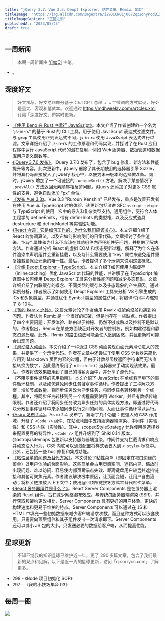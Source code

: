 ```yaml
---
title: "jQuery 3.7、Vue 3.3、Deopt Explorer、粘性菜单、Remix、SSC"
titleImage: "https://img.alicdn.com/imgextra/i2/O1CN01jO672q21ohyPcdBIi_!!6000000007032-2-tps-2346-1212.png_1200x1200.jpg"
titleImageCaption: "王国之泪"
publishedAt: "2023/05/15"
draft: true
---
```


## 一周新闻
> 本期一周新闻由 [YingCi](https://github.com/fz6m) 主笔。

- 。

## 深度好文
> 好文推荐。好文总结部分基于 ChatGPT 总结 + 人工微调的方式实现，好处是量大、客观和低成本。欢迎通过 https://mdhweekly.com/articles.xml 订阅「深度好文」的实时更新。

- [《使用 Deno 在 Rust 中运行 JavaScript》](https://austinpoor.com/blog/js-in-rs)。本文介绍了作者创建的一个名为 “js-in-rs” 的基于 Rust 的 CLI 工具，用于使用 JavaScript 表达式过滤文件。与 grep 工具使用正则表达式不同，js-in-rs 使用 JavaScript 表达式进行过滤。文章详细介绍了 js-in-rs 的工作原理和代码实现，并探讨了在 Rust 应用程序中运行 JavaScript 代码的潜在应用，例如 Web 服务器、数据管道和数据库用户定义函数等。
- [《jQuery 3.7.0 发布》](https://blog.jquery.com/2023/05/11/jquery-3-7-0-released-staying-in-order/)。jQuery 3.7.0 发布了，包含了 bug 修复、新方法和性能提升等内容。此次更新中，jQuery 删除了其长期使用的选择器引擎 Sizzle，并将其代码直接放入了 jQuery 核心中，以便为未来版本的选择做准备。同时，jQuery 增加了一个可链接的 `.uniqueSort()` 方法，解决了某些情况下 `.prevAll()` 方法返回元素顺序相反的问题。jQuery 还添加了对更多 CSS 属性的支持，避免自动添加 “px” 单位。
- [《发布 Vue 3.3》](https://blog.vuejs.org/posts/vue-3-3)。Vue 3.3 "Rurouni Kenshin" 已经发布，重点是改善开发者在使用 Vue 与 TypeScript 时的体验。该更新包括改进 SFC `<script setup>` 与 TypeScript 的使用，宏中的导入和复杂类型支持，通用组件，更符合人体工程学的 defineEmits ，带有 defineSlots 的类型槽，以及反应式道具 destructure 和 defineModel 等实验性功能。
- [《React 协调：它是如何工作的，为什么我们应该关心》](https://www.developerway.com/posts/reconciliation-in-react)。本文详细介绍了 React 的协调算法，以及它如何影响我们的日常代码。文章探讨了条件渲染、"key" 属性和为什么不应该在其他组件内声明组件等问题，并提供了解决方法。作者通过分析 React 的虚拟 DOM 和状态更新过程，解释了为什么在条件渲染中声明组件会重新挂载，以及为什么需要使用 "key" 属性来避免组件重复挂载或保证元素的唯一性。最后，作者提供了多个示例来说明这些概念。
- [《介绍 Deopt Explorer - TypeScript》](https://devblogs.microsoft.com/typescript/introducing-deopt-explorer/)。本文介绍了如何使用内联缓存（inline caching）优化 JavaScript 代码的性能，并讲解了在 TypeScript 编译器中如何使用 Deopt Explorer 工具来分析性能问题和减少多态现象。文章详细介绍了内联缓存的概念、不同类型的缓存以及多态现象的产生原因。通过实例分析，作者展示了如何使用 Deopt Explorer 工具来分析 V8 引擎生成的 ICs 和对象类型，并通过优化 Symbol 类型的属性访问，将编译时间平均缩短了 8-10%。
- [《我的 Remix 之路》](https://redd.one/blog/my-struggle-with-remix)。这篇文章讨论了作者使用 Remix 框架的经验和遇到的问题。作者认为 Remix 是一个很好的框架，但是也存在一些缺点。作者提出了四个主要问题：开发体验、路由过于神秘、仍然不够成熟以及控制不是默认的。作者指出，Remix 在某些方面缺乏对开发者的控制权，例如构建过程和静态资源处理。此外，Remix 的路由语法可能会使人感到困惑，并且更新时可能会出现问题。
- [《滑动进入动画》](https://antfu.me/posts/sliding-enter-animation)。本文介绍了一种通过 CSS 动画实现页面元素滑动进入的效果，并提供了一个示例代码。作者在文章中还尝试了使用 CSS 计数器来简化应用到 Markdown 页面内容的过程，但由于计数器函数返回字符串而无法直接转换为数字，因此最终采用了 `nth-child()` 选择器来手动实现该效果。最后，作者将该效果应用到了自己的博客页面中，并分享了源代码。
- [《不阻塞事件循环的实用指南》](https://www.bbss.dev/posts/eventloop/)。本文介绍了 JavaScript 在单线程环境下的事件循环机制，以及如何避免同步任务阻塞事件循环。作者提出了三种解决方案：增加节点数量、将同步任务改为异步任务、将同步任务转移到另一个线程。其中，将同步任务转移到另一个线程需要使用 Worker，并且有数据传输限制。作者还介绍了将同步任务改为异步任务的具体实现方法，即通过将代码块分散到事件循环中来添加同步执行之间的间隙，从而让事件循环得以运行。
- [《Astro 发布 2.4》](https://astro.build/blog/astro-240/)。Astro 2.4 发布了，新增了几个功能：更强大的 CSS 作用域、升级了 `<Code />` 组件、在站点地图中支持服务器端渲染、中间件（实验性）和 CSS 内联（实验性）。其中，scopedStyleStrategy 允许使用类选择器来配置更高的特异性，`<Code />` 组件升级到了 Shiki 0.14 版本，@astrojs/sitemaps 包更新以支持服务器端渲染，中间件支持拦截请求和响应并动态注入行为，CSS 内联可以通过配置将样式表嵌入到 `< style>` 标签中。此外，还包括一些 bug 修复和集成功能。
- [《粘性菜单的问题及替代方案》](https://adamsilver.io/blog/the-problem-with-sticky-menus-and-what-to-do-instead/)。本文讨论了粘性菜单（即固定在视口边缘的菜单）对用户体验的负面影响。这些菜单会占用页面空间、遮挡内容、缩放时出现问题、难以访问、容易使内部页面锚点失效、距离键盘用户较远并遮挡链接和其他可聚焦元素。作者建议解决根本原因，让页面变短，让用户自由滚动；将相关链接放入上下文中；使用返回顶部链接等方式来替代粘性菜单。
- [《React 服务器组件是什么？》](https://www.viget.com/articles/what-even-are-react-server-components/)。React Server Components 是在服务器上渲染的 React 组件，旨在减少网络瀑布效应。与传统的服务器端渲染 (SSR)、并行获取和架构更改相比，Server Components 具有更好的用户体验、更快的构建速度和更易于维护的特点。Server Components 可以通过在 JS 和 HTML 中填充一些初始数据来减少客户端请求次数，而且这种方式可以嵌套使用，只需要向顶层组件和其子组件发出一次请求即可。Server Components 还可以减小 JS 包的大小，只发送必要的数据给客户端，从而提高性能。

## 星球更新
> 不知不觉我的知识星球已维护近一年，更了 290 多篇文章，包含了我们最新的观点和见解。以下是近一周的星球更新，访问「q.sorrycc.com」了解更多。

- 298 - 《Node 项目初始化 SOP》
- 297 - 《我的小技巧集合 03》

## 每周一图

![](https://img.alicdn.com/imgextra/i2/O1CN01NJFQ8L1SruBeqa0NU_!!6000000002301-0-tps-1200-1456.jpg)
